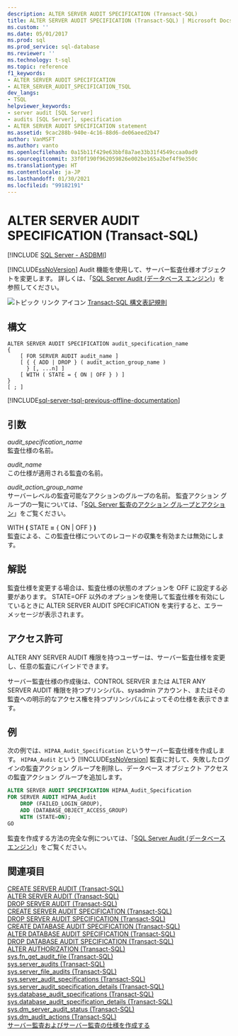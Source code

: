 ```yaml
---
description: ALTER SERVER AUDIT SPECIFICATION (Transact-SQL)
title: ALTER SERVER AUDIT SPECIFICATION (Transact-SQL) | Microsoft Docs
ms.custom: ''
ms.date: 05/01/2017
ms.prod: sql
ms.prod_service: sql-database
ms.reviewer: ''
ms.technology: t-sql
ms.topic: reference
f1_keywords:
- ALTER SERVER AUDIT SPECIFICATION
- ALTER_SERVER_AUDIT_SPECIFICATION_TSQL
dev_langs:
- TSQL
helpviewer_keywords:
- server audit [SQL Server]
- audits [SQL Server], specification
- ALTER SERVER AUDIT SPECIFICATION statement
ms.assetid: 9cac288b-940e-4c16-88d6-de06aeed2b47
author: VanMSFT
ms.author: vanto
ms.openlocfilehash: 0a15b11f429e63bbf8a7ae33b31f4549ccaa0ad9
ms.sourcegitcommit: 33f0f190f962059826e002be165a2bef4f9e350c
ms.translationtype: HT
ms.contentlocale: ja-JP
ms.lasthandoff: 01/30/2021
ms.locfileid: "99182191"
---
```

# <a name="alter-server-audit-specification-transact-sql"></a>ALTER SERVER AUDIT SPECIFICATION (Transact-SQL)
[!INCLUDE [SQL Server - ASDBMI](../../includes/applies-to-version/sql-asdbmi.md)]

  [!INCLUDE[ssNoVersion](../../includes/ssnoversion-md.md)] Audit 機能を使用して、サーバー監査仕様オブジェクトを変更します。 詳しくは、「[SQL Server Audit &#40;データベース エンジン&#41;](../../relational-databases/security/auditing/sql-server-audit-database-engine.md)」を参照してください。  
  
 ![トピック リンク アイコン](../../database-engine/configure-windows/media/topic-link.gif "トピック リンク アイコン") [Transact-SQL 構文表記規則](../../t-sql/language-elements/transact-sql-syntax-conventions-transact-sql.md)  
  
## <a name="syntax"></a>構文  
  
```syntaxsql
ALTER SERVER AUDIT SPECIFICATION audit_specification_name  
{  
    [ FOR SERVER AUDIT audit_name ]  
    [ { { ADD | DROP } ( audit_action_group_name )  
      } [, ...n] ]  
    [ WITH ( STATE = { ON | OFF } ) ]  
}  
[ ; ]  
```  
  

[!INCLUDE[sql-server-tsql-previous-offline-documentation](../../includes/sql-server-tsql-previous-offline-documentation.md)]

## <a name="arguments"></a>引数
 *audit_specification_name*  
 監査仕様の名前。  
  
 *audit_name*  
 この仕様が適用される監査の名前。  
  
 *audit_action_group_name*  
 サーバーレベルの監査可能なアクションのグループの名前。 監査アクション グループの一覧については、「[SQL Server 監査のアクション グループとアクション](../../relational-databases/security/auditing/sql-server-audit-action-groups-and-actions.md)」をご覧ください。  
  
 WITH **(** STATE **=** { ON | OFF } **)**  
 監査による、この監査仕様についてのレコードの収集を有効または無効にします。  
  
## <a name="remarks"></a>解説  
 監査仕様を変更する場合は、監査仕様の状態のオプションを OFF に設定する必要があります。 STATE=OFF 以外のオプションを使用して監査仕様を有効にしているときに ALTER SERVER AUDIT SPECIFICATION を実行すると、エラー メッセージが表示されます。  
  
## <a name="permissions"></a>アクセス許可  
 ALTER ANY SERVER AUDIT 権限を持つユーザーは、サーバー監査仕様を変更し、任意の監査にバインドできます。  
  
 サーバー監査仕様の作成後は、CONTROL SERVER または ALTER ANY SERVER AUDIT 権限を持つプリンシパル、sysadmin アカウント、またはその監査への明示的なアクセス権を持つプリンシパルによってその仕様を表示できます。  
  
## <a name="examples"></a>例  
 次の例では、`HIPAA_Audit_Specification` というサーバー監査仕様を作成します。 `HIPAA_Audit` という [!INCLUDE[ssNoVersion](../../includes/ssnoversion-md.md)] 監査に対して、失敗したログインの監査アクション グループを削除し、データベース オブジェクト アクセスの監査アクション グループを追加します。  
  
```sql  
ALTER SERVER AUDIT SPECIFICATION HIPAA_Audit_Specification  
FOR SERVER AUDIT HIPAA_Audit  
    DROP (FAILED_LOGIN_GROUP),  
    ADD (DATABASE_OBJECT_ACCESS_GROUP)  
    WITH (STATE=ON);  
GO  
```  
  
 監査を作成する方法の完全な例については、「[SQL Server Audit &#40;データベース エンジン&#41;](../../relational-databases/security/auditing/sql-server-audit-database-engine.md)」をご覧ください。  
  

## <a name="see-also"></a>関連項目  
 [CREATE SERVER AUDIT &#40;Transact-SQL&#41;](../../t-sql/statements/create-server-audit-transact-sql.md)   
 [ALTER SERVER AUDIT &#40;Transact-SQL&#41;](../../t-sql/statements/alter-server-audit-transact-sql.md)   
 [DROP SERVER AUDIT &#40;Transact-SQL&#41;](../../t-sql/statements/drop-server-audit-transact-sql.md)   
 [CREATE SERVER AUDIT SPECIFICATION &#40;Transact-SQL&#41;](../../t-sql/statements/create-server-audit-specification-transact-sql.md)   
 [DROP SERVER AUDIT SPECIFICATION &#40;Transact-SQL&#41;](../../t-sql/statements/drop-server-audit-specification-transact-sql.md)   
 [CREATE DATABASE AUDIT SPECIFICATION &#40;Transact-SQL&#41;](../../t-sql/statements/create-database-audit-specification-transact-sql.md)   
 [ALTER DATABASE AUDIT SPECIFICATION &#40;Transact-SQL&#41;](../../t-sql/statements/alter-database-audit-specification-transact-sql.md)   
 [DROP DATABASE AUDIT SPECIFICATION &#40;Transact-SQL&#41;](../../t-sql/statements/drop-database-audit-specification-transact-sql.md)   
 [ALTER AUTHORIZATION &#40;Transact-SQL&#41;](../../t-sql/statements/alter-authorization-transact-sql.md)   
 [sys.fn_get_audit_file &#40;Transact-SQL&#41;](../../relational-databases/system-functions/sys-fn-get-audit-file-transact-sql.md)   
 [sys.server_audits &#40;Transact-SQL&#41;](../../relational-databases/system-catalog-views/sys-server-audits-transact-sql.md)   
 [sys.server_file_audits &#40;Transact-SQL&#41;](../../relational-databases/system-catalog-views/sys-server-file-audits-transact-sql.md)   
 [sys.server_audit_specifications &#40;Transact-SQL&#41;](../../relational-databases/system-catalog-views/sys-server-audit-specifications-transact-sql.md)   
 [sys.server_audit_specification_details &#40;Transact-SQL&#41;](../../relational-databases/system-catalog-views/sys-server-audit-specification-details-transact-sql.md)   
 [sys.database_audit_specifications &#40;Transact-SQL&#41;](../../relational-databases/system-catalog-views/sys-database-audit-specifications-transact-sql.md)   
 [sys.database_audit_specification_details &#40;Transact-SQL&#41;](../../relational-databases/system-catalog-views/sys-database-audit-specification-details-transact-sql.md)   
 [sys.dm_server_audit_status &#40;Transact-SQL&#41;](../../relational-databases/system-dynamic-management-views/sys-dm-server-audit-status-transact-sql.md)   
 [sys.dm_audit_actions &#40;Transact-SQL&#41;](../../relational-databases/system-dynamic-management-views/sys-dm-audit-actions-transact-sql.md)   
 [サーバー監査およびサーバー監査の仕様を作成する](../../relational-databases/security/auditing/create-a-server-audit-and-server-audit-specification.md)  
  
  
